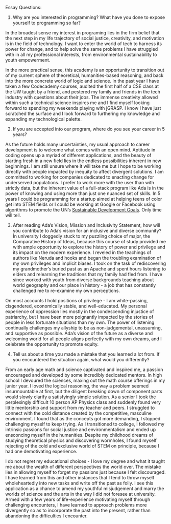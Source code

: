 Essay Questions:

1. Why are you interested in programming? What have you done to expose yourself to programming so far?

In the broadest sense my interest in programing lies in the firm belief that the next step in my life trajectory of social justice, creativity, and motivation is in the field of technology. I want to enter the world of tech to harness its power for change, and to help solve the same problems I have struggled with in all my professional interests, from environmental sustainability to youth empowerment. 

In the more practical sense, this academy is an opportunity to transition out of my current sphere of theoretical, humanities-based reasoning, and back into the more concrete world of logic and science. In the past year I have taken a few Codecademy courses, audited the first half of a CSE class at the UW taught by a friend, and pestered my family and friends in the tech industry with questions about their jobs. The immense creativity allowed within such a technical science inspires me and I find myself looking forward to spending my weekends playing with jGRASP. I know I have just scratched the surface and I look forward to furthering my knowledge and expanding my technological palette.

2. If you are accepted into our program, where do you see your career in 5 years?

As the future holds many uncertainties, my usual approach to career development is to welcome what comes with an open mind. Aptitude in coding opens up a myriad of different applications, and the beauty of starting fresh in a new field lies in the endless possibilities inherent in new beginnings. I am still unsure where it will take me but I hope to be working directly with people impacted by inequity to affect divergent solutions. I am committed to working for companies dedicated to enacting change for underserved populations. I prefer to work more with the user than with strictly data, but the inherent value of a full-stack program like Ada is in the power of knowing and using more than just one nuanced set of skills. In 5 years I could be programming for a startup aimed at helping teens of color get into STEM fields or I could be working at Google or Facebook using algorithms to promote the UN’s [Sustainable Development Goals](http://www.un.org/sustainabledevelopment/sustainable-development-goals/). Only time will tell.

3. After reading Ada’s Vision, Mission and Inclusivity Statement, how will you contribute to Ada’s vision for an inclusive and diverse community?
In university I doggedly stuck to my puzzling choice of major, the Comparative History of Ideas, because this course of study provided me with ample opportunity to explore the history of power and privilege and its impact on the modern experience. I reveled in the teachings of authors like Neruda and hooks and began the troubling examination of my own privileges and implicit biases. I took on the task of rediscovering my grandmother’s buried past as an Apache and spent hours listening to elders and relearning the traditions that my family had fled from. I have since worked with youth from diverse backgrounds teaching about world geography and our place in history - a job that has constantly challenged me to re-examine my own perceptions.

On most accounts I hold positions of privilege - I am white-passing, cisgendered, economically stable, and well-educated. My personal experience of oppression lies mostly in the condescending injustice of patriarchy, but I have been more poignantly impacted by the stories of people in less fortunate situations than my own. The power of listening continually challenges my allyship to be as non-judgemental, unassuming, and supportive as possible. Ada’s vision of the future as a diverse and welcoming world for all people aligns perfectly with my own dreams, and I celebrate the opportunity to promote equity.

4. Tell us about a time you made a mistake that you learned a lot from. If you encountered the situation again, what would you differently?

From an early age math and science captivated and inspired me, a passion encouraged and developed by some incredibly dedicated mentors. In high school I devoured the sciences, maxing out the math course offerings in my junior year. I loved the logical reasoning, the way a problem seemed insurmountable at first, but the diligent breaking down of component parts would slowly clarify a satisfyingly simple solution.  As a senior I took the perplexingly difficult 10 person AP Physics class and suddenly found very little mentorship and support from my teacher and peers. I struggled to connect with the cold distance created by the competitive, masculine environment. I found that as the concepts got more demanding, I stopped challenging myself to keep trying. As I transitioned to college, I followed my intrinsic passions for social justice and environmentalism and ended up ensconcing myself in the humanities. Despite my childhood dreams of studying theoretical physics and discovering wormholes, I found myself rejecting of the cold and exclusive world of STEM on principle, because I had one demotivating experience. 

I do not regret my educational choices - I love my degree and what it taught me about the wealth of different perspectives the world over. The mistake lies in allowing myself to forget my passions just because I felt discouraged. I have learned from this and other instances that I tend to throw myself wholeheartedly into new tasks and write off the past as folly. I see this application as a chance to amend my youthful misjudgement and marry the worlds of science and the arts in the way I did not foresee at university. Armed with a few years of life-experience motivating myself through challenging encounters, I have learned to approach problems more divergently so as to incorporate the past into the present, rather than abandoning the difficulties I encounter.
